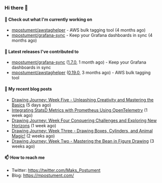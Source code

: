 ### Hi there 👋

#### 👷 Check out what I'm currently working on

- [mpostument/awstaghelper](https://github.com/mpostument/awstaghelper) - AWS bulk tagging tool (4 months ago)
- [mpostument/grafana-sync](https://github.com/mpostument/grafana-sync) - Keep your Grafana dashboards in sync (4 months ago)

#### 🔭 Latest releases I've contributed to

- [mpostument/grafana-sync](https://github.com/mpostument/grafana-sync) ([1.7.0](https://github.com/mpostument/grafana-sync/releases/tag/1.7.0), 1 month ago) - Keep your Grafana dashboards in sync
- [mpostument/awstaghelper](https://github.com/mpostument/awstaghelper) ([0.19.0](https://github.com/mpostument/awstaghelper/releases/tag/0.19.0), 3 months ago) - AWS bulk tagging tool

#### 📜 My recent blog posts

- [Drawing Journey: Week Five - Unleashing Creativity and Mastering the Basics](https://mpostument.com/posts/drawing/drawing_journey/week_five_basics/) (5 days ago)
- [Integrating StatsD Metrics with Prometheus Using OpenTelemetry](https://mpostument.com/posts/programming/observability/otel-statsd/) (1 week ago)
- [Drawing Journey: Week Four Conquering Challenges and Exploring New Horizons](https://mpostument.com/posts/drawing/drawing_journey/week_four_landmark/) (1 week ago)
- [Drawing Journey: Week Three - Drawing Boxes, Cylinders, and Animal Magic!](https://mpostument.com/posts/drawing/drawing_journey/week_three_structure/) (2 weeks ago)
- [Drawing Journey: Week Two - Mastering the Bean in Figure Drawing](https://mpostument.com/posts/drawing/drawing_journey/week_two_bean/) (3 weeks ago)

#### 📫 How to reach me

- Twitter: https://twitter.com/Maks_Postument
- Blog: https://mpostument.com/

